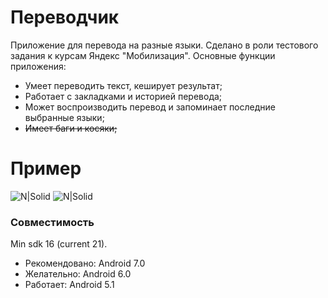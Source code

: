 # Переводчик

Приложение для перевода на разные языки. Сделано в роли тестового задания к курсам Яндекс "Мобилизация". Основные функции приложения:

  - Умеет переводить текст, кеширует результат;
  - Работает с закладками и историей перевода;
  - Может воспроизводить перевод и запоминает последние выбранные языки;
  - ~~Имеет баги и косяки;~~

# Пример

![N|Solid](https://s8.hostingkartinok.com/uploads/images/2017/04/9a9706c804f1f21e9c08ea49489e2c46.png)
![N|Solid](https://s8.hostingkartinok.com/uploads/images/2017/04/34e81b55cb20087db8eca7baa9ecc3c9.png)

### Совместимость
Min sdk 16 (current 21).
  - Рекомендовано: Android 7.0
  - Желательно: Android 6.0
  - Работает: Android 5.1
